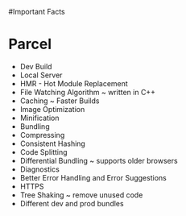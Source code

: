 #Important Facts 

# Parcel
- Dev Build
- Local Server
- HMR - Hot Module Replacement
- File Watching Algorithm ~ written in C++
- Caching ~ Faster Builds
- Image Optimization
- Minification 
- Bundling
- Compressing
- Consistent Hashing
- Code Splitting
- Differential Bundling ~ supports older browsers
- Diagnostics
- Better Error Handling and Error Suggestions
- HTTPS
- Tree Shaking ~ remove unused code
- Different dev and prod bundles
